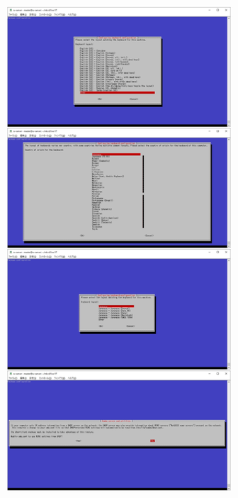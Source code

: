 ![debinst_live.sh補足画面1](https://github.com/office-itou/Linux/blob/master/customize/debinst_live/ss001%20Configuring%20keyboard-configuration.jpg)
![debinst_live.sh補足画面2](https://github.com/office-itou/Linux/blob/master/customize/debinst_live/ss002%20Configuring%20keyboard-configuration.jpg)
![debinst_live.sh補足画面3](https://github.com/office-itou/Linux/blob/master/customize/debinst_live/ss003%20Configuring%20keyboard-configuration.jpg)
![debinst_live.sh補足画面4](https://github.com/office-itou/Linux/blob/master/customize/debinst_live/ss004%20Samba%20server%20and%20utilities.jpg)
